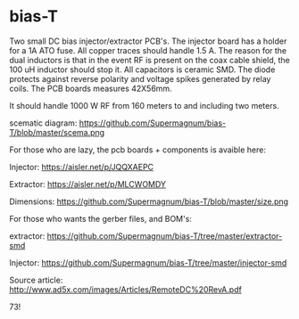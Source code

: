# bias-T
Two small  DC bias injector/extractor PCB's. The injector board has a holder for a 1A ATO fuse. All copper traces should handle 1.5 A.
The reason for the dual inductors is that in the event RF is present on the coax cable shield, the 100 uH inductor should stop it. 
All capacitors is ceramic SMD. The diode protects against reverse polarity and voltage spikes generated by relay coils.
The PCB boards measures 42X56mm.

It should handle 1000 W RF from 160 meters to and including two meters.

scematic diagram:
https://github.com/Supermagnum/bias-T/blob/master/scema.png

For those who are lazy, the pcb boards + components is avaible here:

Injector:
https://aisler.net/p/JQQXAEPC

Extractor:
https://aisler.net/p/MLCWOMDY

Dimensions:
https://github.com/Supermagnum/bias-T/blob/master/size.png

For those who wants the gerber files, and BOM's:

extractor:
https://github.com/Supermagnum/bias-T/tree/master/extractor-smd

Injector:
https://github.com/Supermagnum/bias-T/tree/master/injector-smd

Source article:
http://www.ad5x.com/images/Articles/RemoteDC%20RevA.pdf


73!
